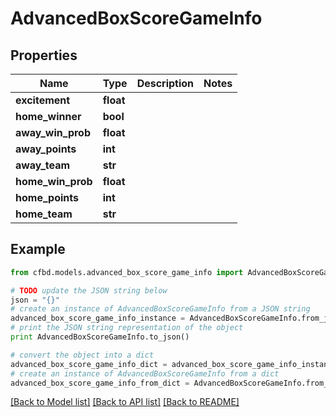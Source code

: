 # AdvancedBoxScoreGameInfo


## Properties
Name | Type | Description | Notes
------------ | ------------- | ------------- | -------------
**excitement** | **float** |  | 
**home_winner** | **bool** |  | 
**away_win_prob** | **float** |  | 
**away_points** | **int** |  | 
**away_team** | **str** |  | 
**home_win_prob** | **float** |  | 
**home_points** | **int** |  | 
**home_team** | **str** |  | 

## Example

```python
from cfbd.models.advanced_box_score_game_info import AdvancedBoxScoreGameInfo

# TODO update the JSON string below
json = "{}"
# create an instance of AdvancedBoxScoreGameInfo from a JSON string
advanced_box_score_game_info_instance = AdvancedBoxScoreGameInfo.from_json(json)
# print the JSON string representation of the object
print AdvancedBoxScoreGameInfo.to_json()

# convert the object into a dict
advanced_box_score_game_info_dict = advanced_box_score_game_info_instance.to_dict()
# create an instance of AdvancedBoxScoreGameInfo from a dict
advanced_box_score_game_info_from_dict = AdvancedBoxScoreGameInfo.from_dict(advanced_box_score_game_info_dict)
```
[[Back to Model list]](../README.md#documentation-for-models) [[Back to API list]](../README.md#documentation-for-api-endpoints) [[Back to README]](../README.md)


